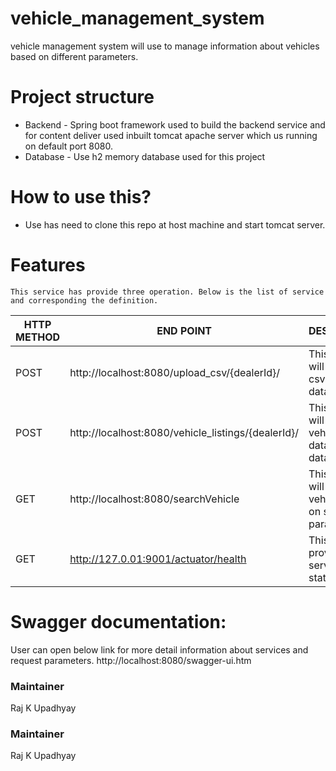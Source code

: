 # vehicle_management_system
vehicle management system will use to manage information about vehicles based on different parameters.

# Project structure
  * Backend - Spring boot framework used to build the backend service and for content deliver used inbuilt tomcat apache
   server which us running on default port 8080.
  * Database - Use h2 memory database used for this project

# How to use this?
  - Use has need to clone this repo at host machine and start tomcat server.

# Features
    This service has provide three operation. Below is the list of service and corresponding the definition.
    
|  HTTP METHOD | END POINT   |  DESCRIPTION |
|---|---|---|
|  POST | http://localhost:8080/upload_csv/{dealerId}/  | This end point will upload csv data into database  |
|  POST | http://localhost:8080/vehicle_listings/{dealerId}/  | This end point will persist vehicle json data into database |
|  GET | http://localhost:8080/searchVehicle  | This endpoint will serach vehicle based on specified parameters |
|  GET | http://127.0.01:9001/actuator/health  | This will provide service heath status. |

# Swagger documentation: 
 User can open below link for more detail information about services and request parameters.
 http://localhost:8080/swagger-ui.htm
 ### Maintainer 
 Raj K Upadhyay
 
 ### Maintainer 
 Raj K Upadhyay

